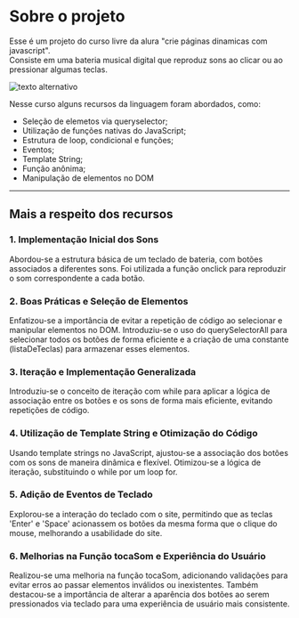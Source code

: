 # Sobre o projeto

Esse é um projeto do curso livre da alura "crie páginas dinamicas com javascript".  
Consiste em uma bateria musical digital que reproduz sons ao clicar ou ao pressionar algumas teclas.

![texto alternativo](https://github.com/caioabueno/js_p_paginas_dinamicas/blob/main/images/visaogeral.jpg)

Nesse curso alguns recursos da linguagem foram abordados, como:  
* Seleção de elemetos via queryselector;  
* Utilização de funções nativas do JavaScript;  
* Estrutura de loop, condicional e funções;  
* Eventos;  
* Template String;
* Função anônima;
* Manipulação de elementos no DOM
---
## Mais a respeito dos recursos

### 1. Implementação Inicial dos Sons
Abordou-se a estrutura básica de um teclado de bateria, com botões associados a diferentes sons.
Foi utilizada a função onclick para reproduzir o som correspondente a cada botão.

### 2. Boas Práticas e Seleção de Elementos
Enfatizou-se a importância de evitar a repetição de código ao selecionar e manipular elementos no DOM.
Introduziu-se o uso do querySelectorAll para selecionar todos os botões de forma eficiente e a criação de uma constante (listaDeTeclas) para armazenar esses elementos.

### 3. Iteração e Implementação Generalizada
Introduziu-se o conceito de iteração com while para aplicar a lógica de associação entre os botões e os sons de forma mais eficiente, evitando repetições de código.

### 4. Utilização de Template String e Otimização do Código
Usando template strings no JavaScript, ajustou-se a associação dos botões com os sons de maneira dinâmica e flexível.
Otimizou-se a lógica de iteração, substituindo o while por um loop for.

### 5. Adição de Eventos de Teclado
Explorou-se a interação do teclado com o site, permitindo que as teclas 'Enter' e 'Space' acionassem os botões da mesma forma que o clique do mouse, melhorando a usabilidade do site.

### 6. Melhorias na Função tocaSom e Experiência do Usuário
Realizou-se uma melhoria na função tocaSom, adicionando validações para evitar erros ao passar elementos inválidos ou inexistentes.
Também destacou-se a importância de alterar a aparência dos botões ao serem pressionados via teclado para uma experiência de usuário mais consistente.
